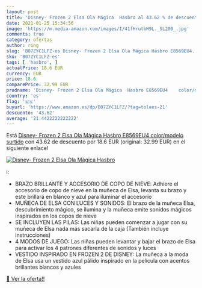 ```yaml
---
layout: post
title: 'Disney- Frozen 2 Elsa Ola Mágica  Hasbro al 43.62 % de descuento'
date: 2021-01-25 15:34:56
image: 'https://m.media-amazon.com/images/I/41fHrutbH9L._SL200_.jpg'
comments: true
category: ofertas
author: ring
slug: 'B07ZYC1LFZ-es Disney- Frozen 2 Elsa Ola Mágica Hasbro E8569EU4...'
sku: 'B07ZYC1LFZ-es'
tags: [ 'hasbro', ]
actualPrice: 18.6 EUR
currency: EUR
price: 18.6
comparePrice: 32.99 EUR
prodname: 'Disney- Frozen 2 Elsa Ola Mágica  Hasbro E8569EU4    color/modelo surtido'
country: 'es'
flag: '🇪🇸'
buyurl: 'https://www.amazon.es/dp/B07ZYC1LFZ/?tag=tolees-21'
descuento: '43.62'
average: '21.4422222222222'
---
```


Está [Disney- Frozen 2 Elsa Ola Mágica  Hasbro E8569EU4    color/modelo surtido](https://www.amazon.es/dp/B07ZYC1LFZ/?tag=tolees-21) con 43.62 de descuento por 18.6 EUR (original: 32.99 EUR) en el siguiente enlace!

[![Disney- Frozen 2 Elsa Ola Mágica  Hasbro](https://m.media-amazon.com/images/I/41fHrutbH9L._SL200_.jpg)](https://www.amazon.es/dp/B07ZYC1LFZ/?tag=tolees-21)

ℹ️:

- BRAZO BRILLANTE Y ACCESORIO DE COPO DE NIEVE: Adhiere el accesorio de copo de nieve en la muñeca de Elsa, levanta su brazo y este brillará en blanco y azul para iluminar el accesorio
- MUÑECA DE ELSA CON LUCES Y SONIDOS: El brazo de la muñeca Elsa, descubrimiento mágico, se ilumina y la muñeca emite sonidos mágicos inspirados en los copos de nieve
- SE INCLUYEN LAS PILAS: Las niñas pueden comenzar a jugar con su muñeca de Elsa nada más sacarla de la caja (También incluye instrucciones)
- 4 MODOS DE JUEGO: Las niñas pueden levantar y bajar el brazo de Elsa para activar los 4 patrones diferentes de sonidos y luces
- VESTIDO INSPIRADO EN FROZEN 2 DE DISNEY: La muñeca a la moda de Elsa usa un vestido azul pálido inspirado en la película con acentos brillantes blancos y azules

[🛒 Ver la oferta!!](https://www.amazon.es/dp/B07ZYC1LFZ/?tag=tolees-21)
